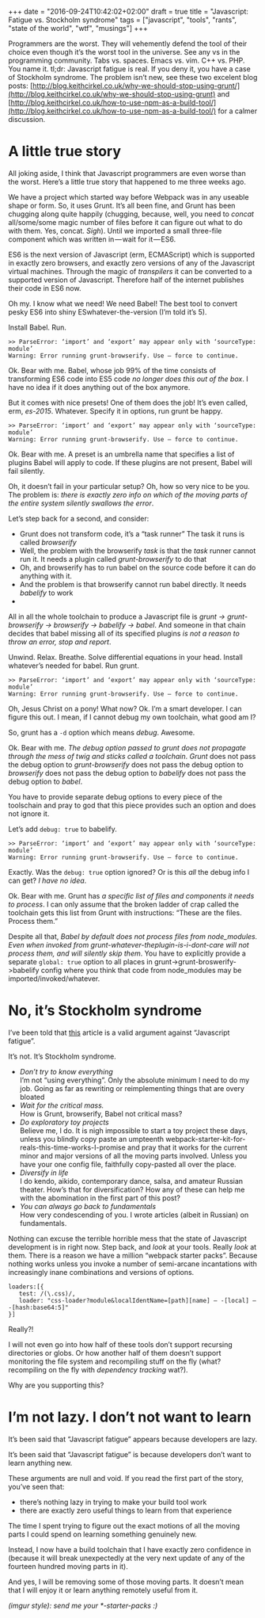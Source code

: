 +++
date = "2016-09-24T10:42:02+02:00"
draft = true
title = "Javascript: Fatigue vs. Stockholm syndrome"
tags = ["javascript", "tools", "rants", "state of the world", "wtf", "musings"]
+++

Programmers are the worst. They will vehemently defend the tool of their choice even though it’s the worst tool in the universe. See any vs in the programming community. Tabs vs. spaces. Emacs vs. vim. C++ vs. PHP. You name it.
tl;dr: Javascript fatigue is real. If you deny it, you have a case of Stockholm syndrome. <!--more-->The problem isn’t new, see these two excelent blog posts: [http://blog.keithcirkel.co.uk/why-we-should-stop-using-grunt/](http://blog.keithcirkel.co.uk/why-we-should-stop-using-grunt) and [http://blog.keithcirkel.co.uk/how-to-use-npm-as-a-build-tool/](http://blog.keithcirkel.co.uk/how-to-use-npm-as-a-build-tool/) for a calmer discussion.

# A little true story
All joking aside, I think that Javascript programmers are even worse than the worst. Here’s a little true story that happened to me three weeks ago.

We have a project which started way before Webpack was in any useable shape or form. So, it uses Grunt. It’s all been fine, and Grunt has been chugging along quite happily (chugging, because, well, you need to *concat* all/some/some magic number of files before it can figure out what to do with them. Yes, concat. *Sigh*). Until we imported a small three-file component which was written in — wait for it — ES6.

ES6 is the next version of Javascript (erm, ECMAScript) which is supported in exactly zero browsers, and exactly zero versions of any of the Javascript virtual machines. Through the magic of *transpilers* it can be converted to a supported version of Javascript. Therefore half of the internet publishes their code in ES6 now.

Oh my. I know what we need! We need Babel! The best tool to convert pesky ES6 into shiny ESwhatever-the-version (I’m told it’s 5).

Install Babel. Run.

```
>> ParseError: ‘import’ and ‘export’ may appear only with ‘sourceType: module’
Warning: Error running grunt-browserify. Use — force to continue.
```

Ok. Bear with me. Babel, whose job 99% of the time consists of transforming ES6 code into ES5 code *no longer does this out of the box*. I have no idea if it does anything out of the box anymore.

But it comes with nice presets! One of them does the job! It’s even called, erm, *es-2015*. Whatever. Specify it in options, run grunt be happy.

```
>> ParseError: ‘import’ and ‘export’ may appear only with ‘sourceType: module’
Warning: Error running grunt-browserify. Use — force to continue.
```

Ok. Bear with me. A preset is an umbrella name that specifies a list of plugins Babel will apply to code. If these plugins are not present, Babel will fail silently.

Oh, it doesn’t fail in your particular setup? Oh, how so very nice to be you. The problem is: *there is exactly zero info on which of the moving parts of the entire system silently swallows the error*.

Let’s step back for a second, and consider:

- Grunt does not transform code, it’s a “task runner”
The task it runs is called *browserify*
- Well, the problem with the browserify *task* is that the *task* runner cannot run it. It needs a plugin called *grunt-browserify* to do that
- Oh, and browserify has to run babel on the source code before it can do anything with it.
- And the problem is that browserify cannot run babel directly. It needs *babelify* to work
- 
All in all the whole toolchain to produce a Javascript file is *grunt -> grunt-browserify -> browserify -> babelify -> babel*. And someone in that chain decides that babel missing all of its specified plugins *is not a reason to throw an error, stop and report*.

Unwind. Relax. Breathe. Solve differential equations in your head. Install whatever’s needed for babel. Run grunt.

```
>> ParseError: ‘import’ and ‘export’ may appear only with ‘sourceType: module’
Warning: Error running grunt-browserify. Use — force to continue.
```

Oh, Jesus Christ on a pony! What now? Ok. I’m a smart developer. I can figure this out. I mean, if I cannot debug my own toolchain, what good am I?

So, grunt has a `-d` option which means *debug*. Awesome.

Ok. Bear with me. *The debug option passed to grunt does not propagate through the mess of twig and sticks called a toolchain*. *Grunt* does not pass the debug option to *grunt-browserify* does not pass the debug option to *browserify* does not pass the debug option to *babelify* does not pass the debug option to *babel*.

You have to provide separate debug options to every piece of the toolschain and pray to god that this piece provides such an option and does not ignore it.

Let’s add `debug: true` to babelify.

```
>> ParseError: ‘import’ and ‘export’ may appear only with ‘sourceType: module’
Warning: Error running grunt-browserify. Use — force to continue.
```

Exactly. Was the `debug: true` option ignored? Or is this *all* the debug info I can get? *I have no idea*.

Ok. Bear with me. Grunt has *a specific list of files and components it needs to process*. I can only assume that the broken ladder of crap called the toolchain gets this list from Grunt with instructions: “These are the files. Process them.”

Despite all that, *Babel by default does not process files from node_modules. Even when invoked from grunt-whatever-theplugin-is-i-dont-care will not process them, and will silently skip them*. You have to explicitly provide a separate `global: true` option to all places in grunt->grunt-broswerify->babelify config where you think that code from node_modules may be imported/invoked/whatever.

# No, it’s Stockholm syndrome

I’ve been told that [this](http://www.2ality.com/2016/02/js-fatigue-fatigue.html) article is a valid argument against “Javascript fatigue”.

It’s not. It’s Stockholm syndrome.

- *Don’t try to know everything*  
I’m not “using everything”. Only the absolute minimum I need to do my job. Going as far as rewriting or reimplementing things that are overy bloated
- *Wait for the critical mass.*  
How is Grunt, browserify, Babel not critical mass?
- *Do exploratory toy projects*  
Believe me, I do. It is nigh impossible to start a toy project these days, unless you blindly copy paste an umpteenth webpack-starter-kit-for-reals-this-time-works-I-promise and pray that it works for the current minor and major versions of all the moving parts involved. Unless you have your one config file, faithfully copy-pasted all over the place.
- *Diversify in life*  
I do kendo, aikido, contemporary dance, salsa, and amateur Russian theater. How’s that for diversification? How any of these can help me with the abomination in the first part of this post?
- *You can always go back to fundamentals*  
How very condescending of you. I wrote articles (albeit in Russian) on fundamentals.

Nothing can excuse the terrible horrible mess that the state of Javascript development is in right now. Step back, and *look* at your tools. Really *look* at them. There is a reason we have a million “webpack starter packs”. Because nothing works unless you invoke a number of semi-arcane incantations with increasingly inane combinations and versions of options.

```
loaders:[{
   test: /(\.css)/,
   loader: "css-loader?module&localIdentName=[path][name] — -[local] — -[hash:base64:5]"
}]
```

Really?!

I will not even go into how half of these tools don’t support recursing directories or globs. Or how another half of them doesn’t support monitoring the file system and recompiling stuff on the fly (what? recompiling on the fly with *dependency tracking* wat?).

Why are you supporting this?

# I’m not lazy. I don’t not want to learn

It’s been said that “Javascript fatigue” appears because developers are lazy.

It’s been said that “Javascript fatigue” is because developers don’t want to learn anything new.

These arguments are null and void. If you read the first part of the story, you’ve seen that:

- there’s nothing lazy in trying to make your build tool work
- there are exactly zero useful things to learn from that experience

The time I spent trying to figure out the exact motions of all the moving parts I could spend on learning something genuinely new.

Instead, I now have a build toolchain that I have exactly zero confidence in (because it will break unexpectedly at the very next update of any of the fourteen hundred moving parts in it).

And yes, I will be removing some of those moving parts. It doesn’t mean that I will enjoy it or learn anything remotely useful from it.

<em>(imgur style): send me your *-starter-packs :)</em>
